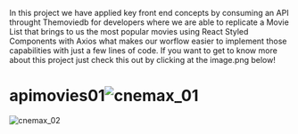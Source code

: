 In this project we have applied key front end concepts by consuming an API throught Themoviedb for developers where we are able to replicate a Movie List that brings to us the most popular movies using React Styled Components with Axios what makes our worflow easier  to implement those capabilities with just a few lines of code.
If you want to get to know more about this project just check this out by clicking at the image.png below!  

# apimovies01![cnemax_01](https://user-images.githubusercontent.com/85713266/176509442-138f61cc-f32e-4146-97fc-4f002f8a2958.png)
![cnemax_02](https://user-images.githubusercontent.com/85713266/176509899-c3d3f6e4-501d-482d-9ad4-67e89fc6c81f.png)

